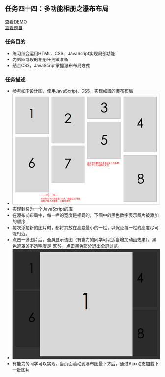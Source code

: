 ## 任务四十四：多功能相册之瀑布布局
[查看DEMO](https://rawgit.com/cjlalala/2016-IFE/master/phase03/task44/task44.html)<br>
[查看题目](http://ife.baidu.com/2016/task/detail?taskId=44)

### 任务目的
* 练习综合运用HTML、CSS、JavaScript实现局部功能
* 为第四阶段的相册任务做准备
* 结合CSS，JavaScript掌握瀑布布局方式

### 任务描述
* 参考如下设计图，使用JavaScript、CSS，实现如图的瀑布布局
* ![](https://github.com/cjlalala/2016-IFE/blob/master/phase03/task44/task44_1.png)
* 实现封装为一个JavaScript的库
* 在瀑布式布局中，每一栏的宽度是相同的，下图中的黑色数字表示图片被添加的顺序
* 每次添加新的图片时，都将其放在高度最小的一栏，以保证每一栏的高度尽可能相近。
* 点击一张图片后，全屏显示该图（有能力的同学可以适当增加动画效果）。黑色遮罩的不透明度是 80%，点击黑色部分退出全屏浏览。
* ![](https://github.com/cjlalala/2016-IFE/blob/master/phase03/task44/task44_2.png)
* 有能力的同学可以实现，当页面滚动到瀑布图最下方后，通过Ajax动态加载下一批图片
